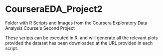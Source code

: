 # CourseraEDA_Project2
Folder with R Scripts and Images from the Coursera Exploratory Data Analysis Course's Second Project

These scripts can be executed in R, and will generate all the relevant plots provided the dataset has been downloaded at the URL provided in each script.
